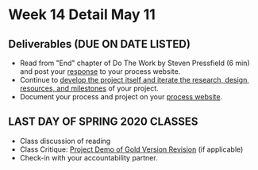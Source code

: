 # Week 14 Detail May 11

## Deliverables \(DUE ON DATE LISTED\)

* Read from "End" chapter of Do The Work by Steven Pressfield \(6 min\) and post your [response](../assignments/responses.md) to your process website.
* Continue to [develop the project itself and iterate the research, design, resources, and milestones](../project_plan/) of your project.
* Document your process and project on your [process website](../pre-work/website.md).

## **LAST DAY OF SPRING 2020 CLASSES**

* Class discussion of reading
* Class Critique: [Project Demo of Gold Version Revision](../critiques-demos-presentations-and-exhibition/project_demo.md) \(if applicable\)
* Check-in with your accountability partner.

